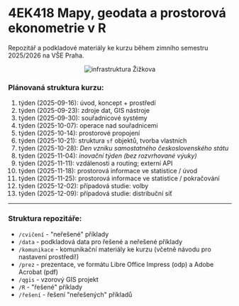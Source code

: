 # 4EK418 Mapy, geodata a prostorová ekonometrie v R

Repozitář a podkladové materiály ke kurzu během zimního semestru 2025/2026 na VŠE Praha.

<p style="text-align:center;"><img src="https://s3.eu-central-1.amazonaws.com/www.jla-data.net/img/4EK418-infrastruktura.png" alt="infrastruktura Žižkova"/></p>

### Plánovaná struktura kurzu:

1.  týden (2025-09-16): úvod, koncept + prostředí
2.  týden (2025-09-23): zdroje dat, GIS nástroje
3.  týden (2025-09-30): souřadnicové systémy
4.  týden (2025-10-07): operace nad souřadnicemi
5.  týden (2025-10-14): prostorové propojení
6.  týden (2025-10-21): struktura `sf` objektů, tvorba vlastních
7.  týden (2025-10-28): *Den vzniku samostatného československého státu*
8.  týden (2025-11-04): *inovační týden (bez rozvrhované výuky)*
9.  týden (2025-11-11): vzdálenosti a routing; externí API
10. týden (2025-11-18): prostorová informace ve statistice / úvod
11. týden (2025-11-25): prostorová informace ve statistice / pokračování
12. týden (2025-12-02): případová studie: volby
13. týden (2025-12-09): případová studie: distribuční síť
<hr>

### Struktura repozitáře:

-   `/cvičení` - "neřešené" příklady
-   `/data` - podkladová data pro řešené a neřešené příklady
-   `/komunikace` - komunikační materiály ke kurzu (včetně návodu pro nastavení prostředí!)
-   `/prez` - prezentace, ve formátu Libre Office Impress (odp) a Adobe Acrobat (pdf)
-   `/qgis` - vzorový GIS projekt
-   `/R` - "řešené" příklady
-   `/řešení` - řešení "neřešených" příkladů
